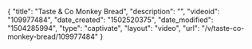 {
    "title": "Taste &amp; Co Monkey Bread",
    "description": "",
    "videoid": "109977484",
    "date_created": "1502520375",
    "date_modified": "1504285994",
    "type": "captivate",
    "layout": "video",
    "url": "\/v\/taste-co-monkey-bread\/109977484"
}